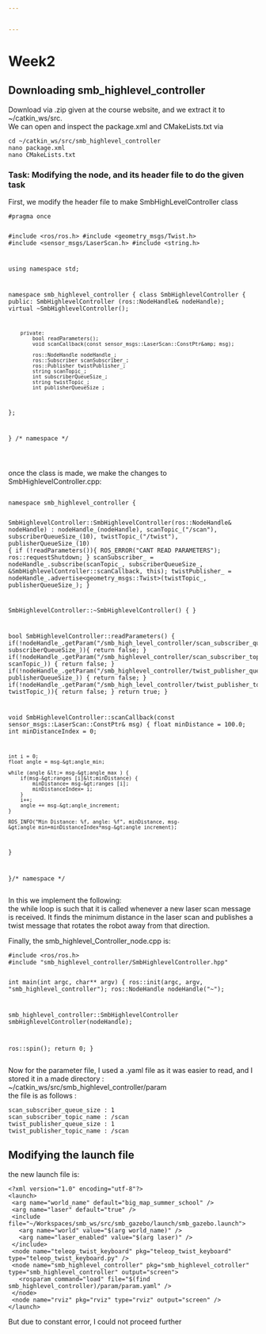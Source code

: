 ```yaml
---


---
```


<h1 id="week2">Week2</h1>
<h2 id="downloading-smb_highlevel_controller">Downloading smb_highlevel_controller</h2>
<p>Download via .zip given at the course website, and we extract it to ~/catkin_ws/src.<br>
We can open and inspect the package.xml and CMakeLists.txt via</p>
<pre><code>cd ~/catkin_ws/src/smb_highlevel_controller
nano package.xml
nano CMakeLists.txt
</code></pre>
<h3 id="task-modifying-the-node-and-its-header-file-to-do-the-given-task">Task: Modifying the node, and its header file to do the given task</h3>
<p>First, we modify the header file to make SmbHighLevelController class</p>
<pre><code>#pragma once

#include &lt;ros/ros.h&gt;
#include &lt;geometry_msgs/Twist.h&gt;
#include &lt;sensor_msgs/LaserScan.h&gt;
#include &lt;string.h&gt;

using namespace std;

namespace smb_highlevel_controller {
	class SmbHighlevelController {
		public:
			SmbHighlevelController (ros::NodeHandle&amp; nodeHandle);
			virtual ~SmbHighlevelController();

		private:
			bool readParameters();
			void scanCallback(const sensor_msgs::LaserScan::ConstPtr&amp; msg);

			ros::NodeHandle nodeHandle_;
			ros::Subscriber scanSubscriber_;
			ros::Publisher twistPublisher_;
			string scanTopic_;
			int subscriberQueueSize_;
			string twistTopic_;
			int publisherQueueSize_;
};

} /* namespace */

</code></pre>
<p>once the class is made, we make the changes to SmbHighlevelController.cpp:</p>
<pre class=" language-undefined"><code class="prism language-#include language-undefined">
namespace smb_highlevel_controller {

SmbHighlevelController::SmbHighlevelController(ros::NodeHandle&amp; nodeHandle) :
  nodeHandle_(nodeHandle),
  scanTopic_("/scan"),
  subscriberQueueSize_(10),
  twistTopic_("/twist"),
  publisherQueueSize_(10)
{
	if (!readParameters()){
		ROS_ERROR("CANT READ PARAMETERS");
		ros::requestShutdown;
	}
	scanSubscriber_ = nodeHandle_.subscribe(scanTopic_, subscriberQueueSize_, &amp;SmbHighlevelController::scanCallback, this);
	twistPublisher_ =  nodeHandle_.advertise&lt;geometry_msgs::Twist&gt;(twistTopic_, publisherQueueSize_);
}

SmbHighlevelController::~SmbHighlevelController()
{
}

bool SmbHighlevelController::readParameters() {
	if(!nodeHandle_.getParam("/smb_high_level_controller/scan_subscriber_queue_size", subscriberQueueSize_)){
		return false;
	}
	if(!nodeHandle_.getParam("/smb_highlevel_controller/scan_subscriber_topic_name", scanTopic_)) {
		return false;
	}
	if(!nodeHandle_.getParam("/smb_highlevel_controller/twist_publisher_queue_size", publisherQueueSize_)) {
		return false;
	}
	if(!nodeHandle_.getParam("/smb_high_level_controller/twist_publisher_topic_name", twistTopic_)){
		return false;
	}
	return true;
} 

void SmbHighlevelController::scanCallback(const sensor_msgs::LaserScan::ConstPtr&amp; msg) {
	float minDistance = 100.0;
	int minDistanceIndex = 0;

	int i = 0;
	float angle = msg-&gt;angle_min;

	while (angle &lt;= msg-&gt;angle_max ) {
		if(msg-&gt;ranges [i]&lt;minDistance) {
			minDistance= msg-&gt;ranges [i];
			minDistanceIndex= i;
		}
		i++;
		angle += msg-&gt;angle_increment;
	}

	ROS_INFO("Min Distance: %f, angle: %f", minDistance, msg-&gt;angle_min+minDistanceIndex*msg-&gt;angle_increment);

}

}/* namespace */
</code></pre>
<p>In this we implement the following:<br>
the while loop is such that it is called whenever a new laser scan message is received. It finds the minimum distance in the laser scan and publishes a twist message that rotates the robot away from that direction.</p>
<p>Finally, the smb_highlevel_Controller_node.cpp is:</p>
<pre><code>#include &lt;ros/ros.h&gt;
#include "smb_highlevel_controller/SmbHighlevelController.hpp"

int main(int argc, char** argv) {
  ros::init(argc, argv, "smb_highlevel_controller");
  ros::NodeHandle nodeHandle("~");

  smb_highlevel_controller::SmbHighlevelController smbHighlevelController(nodeHandle);

  ros::spin();
  return 0;
}
</code></pre>
<p>Now for the parameter file, I used a .yaml file as it was easier to read, and I stored it in a made directory : ~/catkin_ws/src/smb_highlevel_controller/param<br>
the file is as follows :</p>
<pre><code>scan_subscriber_queue_size : 1
scan_subscriber_topic_name : /scan
twist_publisher_queue_size : 1
twist_publisher_topic_name : /scan
</code></pre>
<h2 id="modifying-the-launch-file">Modifying the launch file</h2>
<p>the new launch file is:</p>
<pre><code>&lt;?xml version="1.0" encoding="utf-8"?&gt;
&lt;launch&gt;
 &lt;arg name="world_name" default="big_map_summer_school" /&gt;
 &lt;arg name="laser" default="true" /&gt;
 &lt;include file="~/Workspaces/smb_ws/src/smb_gazebo/launch/smb_gazebo.launch"&gt;
   &lt;arg name="world" value="$(arg world_name)" /&gt;
   &lt;arg name="laser_enabled" value="$(arg laser)" /&gt;
 &lt;/include&gt;
 &lt;node name="teleop_twist_keyboard" pkg="teleop_twist_keyboard" type="teleop_twist_keyboard.py" /&gt;
 &lt;node name="smb_highlevel_controller" pkg="smb_highlevel_cotroller" type="smb_highlevel_controller" output="screen"&gt;
   &lt;rosparam command="load" file="$(find smb_highlevel_controller)/param/param.yaml" /&gt;
 &lt;/node&gt;
 &lt;node name="rviz" pkg="rviz" type="rviz" output="screen" /&gt;
&lt;/launch&gt;
</code></pre>
<p>But due to constant error, I could not proceed further</p>

